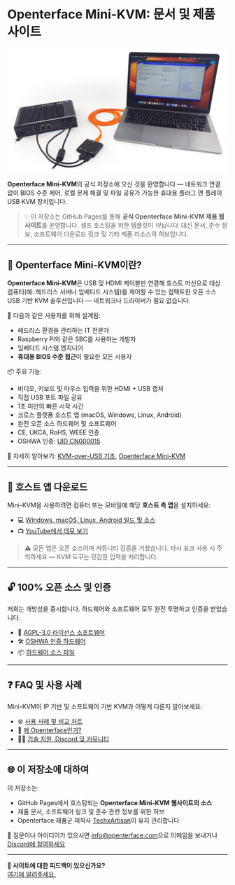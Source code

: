 # Openterface Mini-KVM: 문서 및 제품 사이트

![use-case-demo-industrial-pc](docs/images/product/use-case-demo-industrial-pc.webp)

**Openterface Mini-KVM**의 공식 저장소에 오신 것을 환영합니다 — 네트워크 연결 없이 BIOS 수준 제어, 로컬 문제 해결 및 파일 공유가 가능한 휴대용 플러그 앤 플레이 USB KVM 장치입니다.

> 💡 이 저장소는 GitHub Pages를 통해 **공식 Openterface Mini-KVM 제품 웹사이트**를 운영합니다. 셀프 호스팅을 위한 템플릿이 *아닙니다*. 대신 문서, 준수 정보, 소프트웨어 다운로드 링크 및 기타 제품 리소스의 허브입니다.

---

## 🌟 Openterface Mini-KVM이란?

**Openterface Mini-KVM**은 USB 및 HDMI 케이블만 연결해 호스트 머신으로 대상 컴퓨터(예: 헤드리스 서버나 임베디드 시스템)를 제어할 수 있는 컴팩트한 오픈 소스 USB 기반 KVM 솔루션입니다 — 네트워크나 드라이버가 필요 없습니다.

🔧 다음과 같은 사용자를 위해 설계됨:
- 헤드리스 환경을 관리하는 IT 전문가
- Raspberry Pi와 같은 SBC를 사용하는 개발자
- 임베디드 시스템 엔지니어
- **휴대용 BIOS 수준 접근**이 필요한 모든 사용자

📦 주요 기능:
- 비디오, 키보드 및 마우스 입력을 위한 HDMI + USB 캡처
- 직접 USB 포트 파일 공유
- 1초 미만의 빠른 시작 시간
- 크로스 플랫폼 호스트 앱 (macOS, Windows, Linux, Android)
- 완전 오픈 소스 하드웨어 및 소프트웨어
- CE, UKCA, RoHS, WEEE 인증
- OSHWA 인증: [UID CN000015](https://certification.oshwa.org/cn000015.html)

📖 자세히 알아보기: [KVM-over-USB 기초](https://openterface.com/faq/usbkvm/kvm-over-usb/), [Openterface Mini-KVM](https://openterface.com/faq/minikvm/op-minikvm/)

---

## 📲 호스트 앱 다운로드

Mini-KVM을 사용하려면 컴퓨터 또는 모바일에 해당 **호스트 측 앱**을 설치하세요:

- 💻 [Windows, macOS, Linux, Android 빌드 및 소스](https://openterface.com/app/)
- 📺 [YouTube에서 데모 보기](https://youtube.com/@TechxArtisan)

> ⚠️ 모든 앱은 오픈 소스이며 커뮤니티 검증을 거쳤습니다. 타사 포크 사용 시 주의하세요 — KVM 도구는 민감한 입력을 처리합니다.

---

## 🔓 100% 오픈 소스 및 인증

저희는 개방성을 중시합니다. 하드웨어와 소프트웨어 모두 완전 투명하고 인증을 받았습니다.

- 📘 [AGPL-3.0 라이선스 소프트웨어](https://openterface.com/compliance/)
- 🛠 [OSHWA 인증 하드웨어](https://openterface.com/compliance/)
- 📦 [하드웨어 소스 파일](https://github.com/TechxArtisanStudio/Openterface_Mini-KVM_Hardware)

---

## ❓ FAQ 및 사용 사례

Mini-KVM이 IP 기반 및 소프트웨어 기반 KVM과 어떻게 다른지 알아보세요:

- ⚙️ [사용 사례 및 비교 차트](https://openterface.com/faq/usbkvm/kvm-over-usb/)
- 🤔 [왜 Openterface인가?](https://openterface.com/faq/usbkvm/openterface/)
- 🧑‍💻 [기술 지원, Discord 및 커뮤니티](https://openterface.com/discord)

---

## 🌐 이 저장소에 대하여

이 저장소는:

- GitHub Pages에서 호스팅되는 **Openterface Mini-KVM 웹사이트의 소스**
- 제품 문서, 소프트웨어 링크 및 준수 관련 정보를 위한 허브
- Openterface 제품군 제작사 [TechxArtisan](https://techxartisan.com)이 유지 관리합니다

💌 질문이나 아이디어가 있으시면 [info@openterface.com](mailto:info@openterface.com)으로 이메일을 보내거나 [Discord에 참여하세요](/discord)

---

**💬 사이트에 대한 피드백이 있으신가요?**  
[여기에 알려주세요.](https://forms.gle/wmxoR2C1VdG36mT69)
